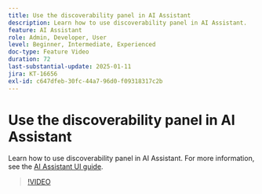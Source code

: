 ```yaml
---
title: Use the discoverability panel in AI Assistant
description: Learn how to use discoverability panel in AI Assistant.
feature: AI Assistant
role: Admin, Developer, User
level: Beginner, Intermediate, Experienced
doc-type: Feature Video
duration: 72
last-substantial-update: 2025-01-11
jira: KT-16656
exl-id: c647dfeb-30fc-44a7-96d0-f09318317c2b
---
```

# Use the discoverability panel in AI Assistant

Learn how to use discoverability panel in AI Assistant. For more information, see the [AI Assistant UI guide](https://experienceleague.adobe.com/en/docs/experience-platform/ai-assistant/ui-guide#use-discoverability).

>[!VIDEO](https://video.tv.adobe.com/v/3440962/?learn=on&enablevpops)
